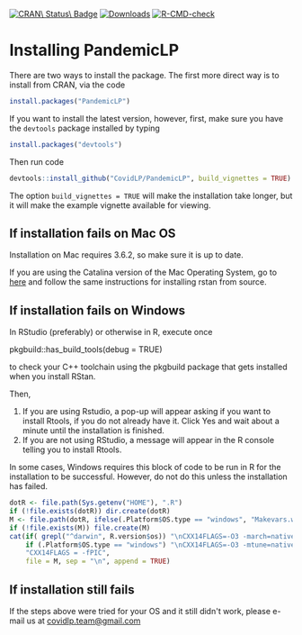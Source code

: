<!-- badges -->
[![CRAN\ Status\ Badge](http://r-pkg.org/badges/version/PandemicLP?color=blue)](http://cran.r-project.org/package=PandemicLP)
[![Downloads](http://cranlogs.r-pkg.org/badges/PandemicLP?color=blue)](http://cran.rstudio.com/package=PandemicLP)
[![R-CMD-check](https://github.com/CovidLP/PandemicLP/workflows/R-CMD-check/badge.svg)](https://github.com/CovidLP/PandemicLP/actions)
<!-- end badges -->

# Installing PandemicLP

There are two ways to install the package. The first more direct way is to install from CRAN, via the code

```R
install.packages("PandemicLP")
```

If you want to install the latest version, however, first, make sure you have the `devtools` package installed by typing 

```R
install.packages("devtools")
```

Then run code

```R
devtools::install_github("CovidLP/PandemicLP", build_vignettes = TRUE)
```

The option `build_vignettes = TRUE` will make the installation take longer, but it will make the example vignette available for viewing.

## If installation fails on Mac OS

Installation on Mac requires 3.6.2, so make sure it is up to date.

If you are using the Catalina version of the Mac Operating System, go to [here](https://github.com/stan-dev/rstan/wiki/Installing-RStan-from-source-on-a-Mac) and follow the same instructions for installing rstan from source.

## If installation fails on Windows

In RStudio (preferably) or otherwise in R, execute once

pkgbuild::has_build_tools(debug = TRUE)

to check your C++ toolchain using the pkgbuild package that gets installed when you install RStan.

Then,

1. If you are using Rstudio, a pop-up will appear asking if you want to install Rtools, if you do not already have it. Click Yes and wait about a minute until the installation is finished.
2. If you are not using RStudio, a message will appear in the R console telling you to install Rtools.

In some cases, Windows requires this block of code to be run in R for the installation to be successful. However, do not do this unless the installation has failed.

```R
dotR <- file.path(Sys.getenv("HOME"), ".R")
if (!file.exists(dotR)) dir.create(dotR)
M <- file.path(dotR, ifelse(.Platform$OS.type == "windows", "Makevars.win", "Makevars"))
if (!file.exists(M)) file.create(M)
cat(if( grepl("^darwin", R.version$os)) "\nCXX14FLAGS=-O3 -march=native -mtune=native -arch x86_64 -ftemplate-depth-256" else 
    if (.Platform$OS.type == "windows") "\nCXX14FLAGS=-O3 -mtune=native -mmmx -msse -msse2 -msse3 -mssse3 -msse4.1 -msse4.2" else
    "CXX14FLAGS = -fPIC",
    file = M, sep = "\n", append = TRUE)
```

## If installation still fails

If the steps above were tried for your OS and it still didn't work, please e-mail us at covidlp.team@gmail.com
